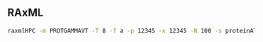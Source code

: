 ## RAxML

```sh
raxmlHPC -m PROTGAMMAVT -T 8 -f a -p 12345 -x 12345 -N 100 -s proteinAlignment.phy -n mloAATree
```

